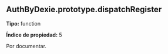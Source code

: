 ## AuthByDexie.prototype.dispatchRegister

**Tipo:** function

**Índice de propiedad:** 5

Por documentar.



